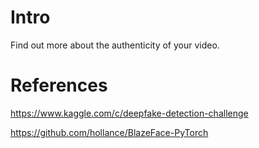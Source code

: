 # Intro

Find out more about the authenticity of your video.

# References

https://www.kaggle.com/c/deepfake-detection-challenge

https://github.com/hollance/BlazeFace-PyTorch
